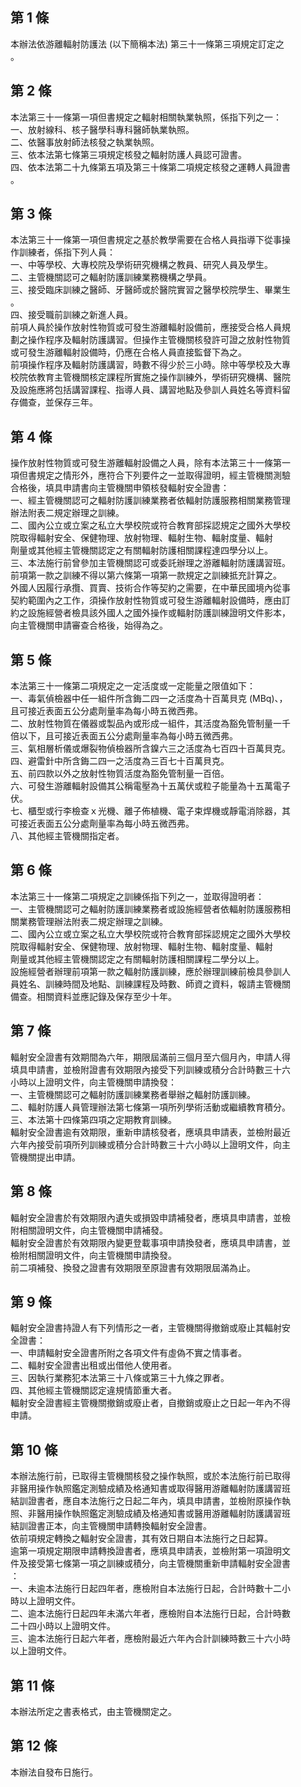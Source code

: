 第 1 條
-------
本辦法依游離輻射防護法 (以下簡稱本法) 第三十一條第三項規定訂定之  
。

第 2 條
-------
本法第三十一條第一項但書規定之輻射相關執業執照，係指下列之一：  
一、放射線科、核子醫學科專科醫師執業執照。  
二、依醫事放射師法核發之執業執照。  
三、依本法第七條第三項規定核發之輻射防護人員認可證書。  
四、依本法第二十九條第五項及第三十條第二項規定核發之運轉人員證書  
    。

第 3 條
-------
本法第三十一條第一項但書規定之基於教學需要在合格人員指導下從事操  
作訓練者，係指下列人員：  
一、中等學校、大專校院及學術研究機構之教員、研究人員及學生。  
二、主管機關認可之輻射防護訓練業務機構之學員。  
三、接受臨床訓練之醫師、牙醫師或於醫院實習之醫學校院學生、畢業生  
    。  
四、接受職前訓練之新進人員。  
前項人員於操作放射性物質或可發生游離輻射設備前，應接受合格人員規  
劃之操作程序及輻射防護講習。但操作主管機關核發許可證之放射性物質  
或可發生游離輻射設備時，仍應在合格人員直接監督下為之。  
前項操作程序及輻射防護講習，時數不得少於三小時。除中等學校及大專  
校院依教育主管機關核定課程所實施之操作訓練外，學術研究機構、醫院  
及設施應將包括講習課程、指導人員、講習地點及參訓人員姓名等資料留  
存備查，並保存三年。

第 4 條
-------
操作放射性物質或可發生游離輻射設備之人員，除有本法第三十一條第一  
項但書規定之情形外，應符合下列要件之一並取得證明，經主管機關測驗  
合格後，填具申請書向主管機關申領核發輻射安全證書：  
一、經主管機關認可之輻射防護訓練業務者依輻射防護服務相關業務管理  
    辦法附表二規定辦理之訓練。  
二、國內公立或立案之私立大學校院或符合教育部採認規定之國外大學校  
    院取得輻射安全、保健物理、放射物理、輻射生物、輻射度量、輻射  
    劑量或其他經主管機關認定之有關輻射防護相關課程達四學分以上。  
三、本法施行前曾參加主管機關認可或委託辦理之游離輻射防護講習班。  
前項第一款之訓練不得以第六條第一項第一款規定之訓練抵充計算之。  
外國人因履行承攬、買賣、技術合作等契約之需要，在中華民國境內從事  
契約範圍內之工作，須操作放射性物質或可發生游離輻射設備時，應由訂  
約之設施經營者檢具該外國人之國外操作或輻射防護訓練證明文件影本，  
向主管機關申請審查合格後，始得為之。

第 5 條
-------
本法第三十一條第二項規定之一定活度或一定能量之限值如下：  
一、毒氣偵檢器中任一組件所含鋂二四一之活度為十百萬貝克 (MBq)、，  
    且可接近表面五公分處劑量率為每小時五微西弗。  
二、放射性物質在儀器或製品內或形成一組件，其活度為豁免管制量一千  
    倍以下，且可接近表面五公分處劑量率為每小時五微西弗。  
三、氣相層析儀或爆裂物偵檢器所含鎳六三之活度為七百四十百萬貝克。  
四、避雷針中所含鋂二四一之活度為三百七十百萬貝克。  
五、前四款以外之放射性物質活度為豁免管制量一百倍。  
六、可發生游離輻射設備其公稱電壓為十五萬伏或粒子能量為十五萬電子  
    伏。  
七、櫃型或行李檢查ｘ光機、離子佈植機、電子束焊機或靜電消除器，其  
    可接近表面五公分處劑量率為每小時五微西弗。  
八、其他經主管機關指定者。

第 6 條
-------
本法第三十一條第二項規定之訓練係指下列之一，並取得證明者：  
一、主管機關認可之輻射防護訓練業務者或設施經營者依輻射防護服務相  
    關業務管理辦法附表二規定辦理之訓練。  
二、國內公立或立案之私立大學校院或符合教育部採認規定之國外大學校  
    院取得輻射安全、保健物理、放射物理、輻射生物、輻射度量、輻射  
    劑量或其他經主管機關認定之有關輻射防護相關課程二學分以上。  
設施經營者辦理前項第一款之輻射防護訓練，應於辦理訓練前檢具參訓人  
員姓名、訓練時間及地點、訓練課程及時數、師資之資料，報請主管機關  
備查。相關資料並應記錄及保存至少十年。

第 7 條
-------
輻射安全證書有效期間為六年，期限屆滿前三個月至六個月內，申請人得  
填具申請書，並檢附證書有效期限內接受下列訓練或積分合計時數三十六  
小時以上證明文件，向主管機關申請換發：  
一、主管機關認可之輻射防護訓練業務者舉辦之輻射防護訓練。  
二、輻射防護人員管理辦法第七條第一項所列學術活動或繼續教育積分。  
三、本法第十四條第四項之定期教育訓練。  
輻射安全證書逾有效期限，重新申請核發者，應填具申請表，並檢附最近  
六年內接受前項所列訓練或積分合計時數三十六小時以上證明文件，向主  
管機關提出申請。

第 8 條
-------
輻射安全證書於有效期限內遺失或損毀申請補發者，應填具申請書，並檢  
附相關證明文件，向主管機關申請補發。  
輻射安全證書於有效期限內變更登載事項申請換發者，應填具申請書，並  
檢附相關證明文件，向主管機關申請換發。  
前二項補發、換發之證書有效期限至原證書有效期限屆滿為止。

第 9 條
-------
輻射安全證書持證人有下列情形之一者，主管機關得撤銷或廢止其輻射安  
全證書：  
一、申請輻射安全證書所附之各項文件有虛偽不實之情事者。  
二、輻射安全證書出租或出借他人使用者。  
三、因執行業務犯本法第三十八條或第三十九條之罪者。  
四、其他經主管機關認定違規情節重大者。  
輻射安全證書經主管機關撤銷或廢止者，自撤銷或廢止之日起一年內不得  
申請。

第 10 條
--------
本辦法施行前，已取得主管機關核發之操作執照，或於本法施行前已取得  
非醫用操作執照鑑定測驗成績及格通知書或取得醫用游離輻射防護講習班  
結訓證書者，應自本法施行之日起二年內，填具申請書，並檢附原操作執  
照、非醫用操作執照鑑定測驗成績及格通知書或醫用游離輻射防護講習班  
結訓證書正本，向主管機關申請轉換輻射安全證書。  
依前項規定轉換之輻射安全證書，其有效日期自本法施行之日起算。  
逾第一項規定期限申請轉換證書者，應填具申請表，並檢附第一項證明文  
件及接受第七條第一項之訓練或積分，向主管機關重新申請輻射安全證書  
：  
一、未逾本法施行日起四年者，應檢附自本法施行日起，合計時數十二小  
    時以上證明文件。  
二、逾本法施行日起四年未滿六年者，應檢附自本法施行日起，合計時數  
    二十四小時以上證明文件。  
三、逾本法施行日起六年者，應檢附最近六年內合計訓練時數三十六小時  
    以上證明文件。

第 11 條
--------
本辦法所定之書表格式，由主管機關定之。

第 12 條
--------
本辦法自發布日施行。

